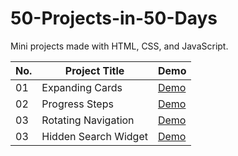 # 50-Projects-in-50-Days

Mini projects made with HTML, CSS, and JavaScript.

|No.|Project Title|Demo|
|---|---|---|
|01|Expanding Cards|[Demo](https://yangtzujou.github.io/50-Projects-in-50-Days/01-Expanding-Cards/)|
|02|Progress Steps|[Demo](https://yangtzujou.github.io/50-Projects-in-50-Days/02-Progress-Steps/)|
|03|Rotating Navigation|[Demo](https://yangtzujou.github.io/50-Projects-in-50-Days/03-Rotating-Navigation/)|
|03|Hidden Search Widget|[Demo](https://yangtzujou.github.io/50-Projects-in-50-Days/04-Hidden-Search-Widget/)|
